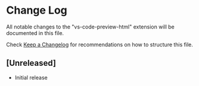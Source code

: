 # Change Log
All notable changes to the "vs-code-preview-html" extension will be documented in this file.

Check [Keep a Changelog](http://keepachangelog.com/) for recommendations on how to structure this file.

## [Unreleased]
- Initial release